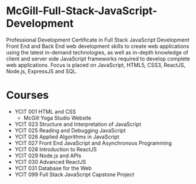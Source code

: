 # McGill-Full-Stack-JavaScript-Development
Professional Development Certificate in Full Stack JavaScript Development
  Front End and Back End web development skills to create web applications using the latest in-demand technologies, as well as in-depth knowledge of client and server side JavaScript frameworks required to develop complete web applications. Focus is placed on JavaScript, HTML5, CSS3, ReactJS, Node.js, ExpressJS and SQL.

# Courses
- YCIT 001 HTML and CSS
  - McGill Yoga Studio Website
- YCIT 023 Structure and Interpretation of JavaScript
- YCIT 025 Reading and Debugging JavaScript
- YCIT 026 Applied Algorithms in JavaScript
- YCIT 027 Front End JavaScript and Asynchronous Programming
- YCIT 028 Introduction to ReactJS
- YCIT 029 Node.js and APIs
- YCIT 030 Advanced ReactJS
- YCIT 031 Database for the Web
- YCIT 099 Full Stack JavaScript Capstone Project
